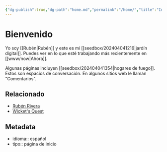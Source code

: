 ```yaml
---
{"dg-publish":true,"dg-path":"home.md","permalink":"/home/","title":"Inicio","hide":true,"tags":["www","gardenEntry"],"noteIcon":"1","created":"2024-03-15T13:37:19.140-06:00","updated":"2024-04-06T13:21:24.950-06:00"}
---
```


# Bienvenido
Yo soy [[Rubén\|Rubén]] y este es mi [[seedbox/202404041216\|jardín digital]]. Puedes ver en lo que esté trabajando más recientemente en [[www/now\|Ahora]].

Algunas páginas incluyen [[seedbox/202404041354\|hogares de fuego]]. Estos son espacios de conversación. En algunos sitios web le llaman "Comentarios".
## Relacionado

- [Rubén Rivera](https://rubenrivera.mx)
- [Wicket's Quest](https://wicket.quest) 

## Metadata
- idioma:: español
- tipo:: página de inicio

